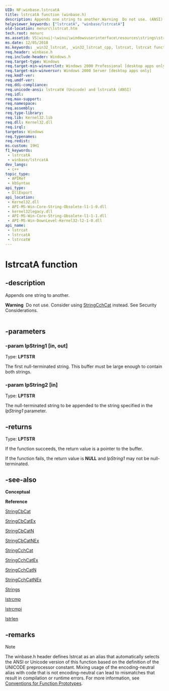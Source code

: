 ```yaml
---
UID: NF:winbase.lstrcatA
title: lstrcatA function (winbase.h)
description: Appends one string to another.Warning  Do not use. (ANSI)
helpviewer_keywords: ["lstrcatA", "winbase/lstrcatA"]
old-location: menurc\lstrcat.htm
tech.root: menurc
ms.assetid: VS|winui|~\winui\windowsuserinterface\resources\strings\stringreference\stringfunctions\lstrcat.htm
ms.date: 12/05/2018
ms.keywords: _win32_lstrcat, _win32_lstrcat_cpp, lstrcat, lstrcat function [Menus and Other Resources], lstrcatA, lstrcatW, menurc.lstrcat, winbase/lstrcat, winbase/lstrcatA, winbase/lstrcatW, winui._win32_lstrcat
req.header: winbase.h
req.include-header: Windows.h
req.target-type: Windows
req.target-min-winverclnt: Windows 2000 Professional [desktop apps only]
req.target-min-winversvr: Windows 2000 Server [desktop apps only]
req.kmdf-ver: 
req.umdf-ver: 
req.ddi-compliance: 
req.unicode-ansi: lstrcatW (Unicode) and lstrcatA (ANSI)
req.idl: 
req.max-support: 
req.namespace: 
req.assembly: 
req.type-library: 
req.lib: Kernel32.lib
req.dll: Kernel32.dll
req.irql: 
targetos: Windows
req.typenames: 
req.redist: 
ms.custom: 19H1
f1_keywords:
 - lstrcatA
 - winbase/lstrcatA
dev_langs:
 - c++
topic_type:
 - APIRef
 - kbSyntax
api_type:
 - DllExport
api_location:
 - Kernel32.dll
 - API-MS-Win-Core-String-Obsolete-l1-1-0.dll
 - kernel32legacy.dll
 - API-MS-Win-Core-String-Obsolete-l1-1-1.dll
 - API-MS-Win-DownLevel-Kernel32-l2-1-0.dll
api_name:
 - lstrcat
 - lstrcatA
 - lstrcatW
---
```


# lstrcatA function


## -description

Appends one string to another.
<div class="alert"><b>Warning</b>  Do not use. Consider using <a href="/windows/desktop/api/strsafe/nf-strsafe-stringcchcata">StringCchCat</a> instead. See Security Considerations. </div><div> </div>

## -parameters

### -param lpString1 [in, out]

Type: <b>LPTSTR</b>

The first null-terminated string. This buffer must be large enough 
				to contain both strings.

### -param lpString2 [in]

Type: <b>LPTSTR</b>

The null-terminated string to be appended to the string 
				specified in the <i>lpString1</i> parameter.

## -returns

Type: <b>LPTSTR</b>

If the function succeeds, the return value is a pointer to the buffer.

If the function fails, the return value is <b>NULL</b> 
                    and <i>lpString1</i> may not be null-terminated.

## -see-also

<b>Conceptual</b>



<b>Reference</b>



<a href="/windows/desktop/api/strsafe/nf-strsafe-stringcbcata">StringCbCat</a>



<a href="/windows/desktop/api/strsafe/nf-strsafe-stringcbcatexa">StringCbCatEx</a>



<a href="/windows/desktop/api/strsafe/nf-strsafe-stringcbcatna">StringCbCatN</a>



<a href="/windows/desktop/api/strsafe/nf-strsafe-stringcbcatnexa">StringCbCatNEx</a>



<a href="/windows/desktop/api/strsafe/nf-strsafe-stringcchcata">StringCchCat</a>



<a href="/windows/desktop/api/strsafe/nf-strsafe-stringcchcatexa">StringCchCatEx</a>



<a href="/windows/desktop/api/strsafe/nf-strsafe-stringcchcatna">StringCchCatN</a>



<a href="/windows/desktop/api/strsafe/nf-strsafe-stringcchcatnexa">StringCchCatNEx</a>



<a href="/windows/desktop/menurc/strings">Strings</a>



<a href="/windows/desktop/api/winbase/nf-winbase-lstrcmpa">lstrcmp</a>



<a href="/windows/desktop/api/winbase/nf-winbase-lstrcmpia">lstrcmpi</a>



<a href="/windows/desktop/api/winbase/nf-winbase-lstrlena">lstrlen</a>

## -remarks

> [!NOTE]
> The winbase.h header defines lstrcat as an alias that automatically selects the ANSI or Unicode version of this function based on the definition of the UNICODE preprocessor constant. Mixing usage of the encoding-neutral alias with code that is not encoding-neutral can lead to mismatches that result in compilation or runtime errors. For more information, see [Conventions for Function Prototypes](/windows/win32/intl/conventions-for-function-prototypes).
